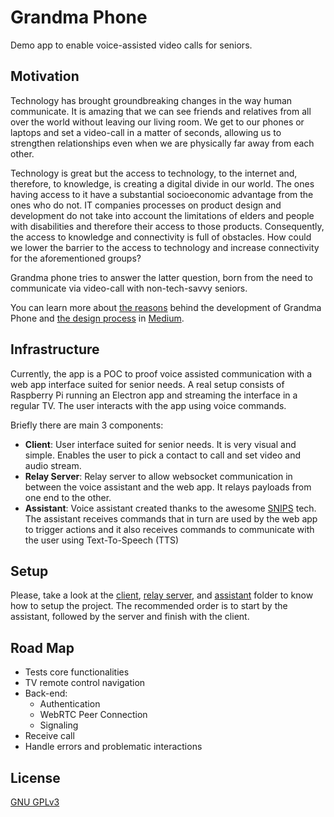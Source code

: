 # Grandma Phone
Demo app to enable voice-assisted video calls for seniors.

## Motivation
Technology has brought groundbreaking changes in the way human communicate. It is amazing that we can see friends and relatives from all over the world without leaving our living room. We get to our phones or laptops and set a video-call in a matter of seconds, allowing us to strengthen relationships even when we are physically far away from each other.

Technology is great but the access to technology, to the internet and, therefore, to knowledge, is creating a digital divide in our world. The ones having access to it have a substantial socioeconomic advantage from the ones who do not.
IT companies processes on product design and development do not take into account the limitations of elders and people with disabilities and therefore their access to those products. Consequently, the access to knowledge and connectivity is full of obstacles. How could we lower the barrier to the access to technology and increase connectivity for the aforementioned groups?

Grandma phone tries to answer the latter question, born from the need to communicate via video-call with non-tech-savvy seniors.

You can learn more about [the reasons](https://medium.com/@paufabregat/elders-wellbeing-and-learning-by-doing-part-1-76f4019fe241) behind the development of Grandma Phone and [the design process](https://medium.com/@paufabregat/elders-wellbeing-and-learning-by-doing-part-2-f9fa7f21665b) in [Medium](https://medium.com/@paufabregat).

## Infrastructure
Currently, the app is a POC to proof voice assisted communication with a web app interface suited for senior needs. A real setup consists of Raspberry Pi running an Electron app and streaming the interface in a regular TV. The user interacts with the app using voice commands.

Briefly there are main 3 components:
- **Client**: User interface suited for senior needs. It is very visual and simple. Enables the user to pick a contact to call and set video and audio stream.
- **Relay Server**:  Relay server to allow websocket communication in between the voice assistant and the web app. It relays payloads from one end to the other.
- **Assistant**: Voice assistant created thanks to the awesome [SNIPS](http://snips.ai/) tech. The assistant receives commands that in turn are used by the web app to trigger actions and it also receives commands to communicate with the user using Text-To-Speech (TTS)

## Setup
Please, take a look at the [client](https://github.com/paufabregat/grandma-phone/tree/master/client), [relay server](https://github.com/paufabregat/grandma-phone/tree/master/relay-server), and [assistant](https://github.com/paufabregat/grandma-phone/tree/master/assistant) folder to know how to setup the project. The recommended order is to start by the assistant, followed by the server and finish with the client.  

## Road Map
- Tests core functionalities
- TV remote control navigation
- Back-end:
  - Authentication
  - WebRTC Peer Connection
  - Signaling
- Receive call
- Handle errors and problematic interactions

## License
[GNU GPLv3](https://github.com/paufabregat/grandma-phone/blob/master/LICENSE) 
